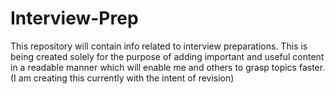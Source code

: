 # Interview-Prep
This repository will contain info related to interview preparations. This is being created solely for the purpose of adding important and useful content in a readable manner which will enable me and others to grasp topics faster. (I am creating this currently with the intent of revision)
